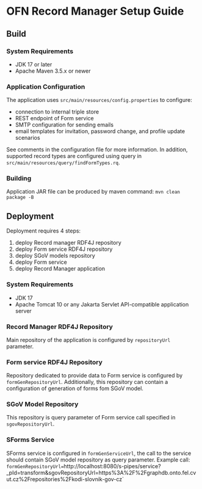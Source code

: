 # OFN Record Manager Setup Guide

## Build

### System Requirements

- JDK 17 or later
- Apache Maven 3.5.x or newer

### Application Configuration

The application uses `src/main/resources/config.properties` to configure:
* connection to internal triple store
* REST endpoint of Form service
* SMTP configuration for sending emails
* email templates for invitation, password change, and profile update scenarios

See comments in the configuration file for more information. In addition, supported record types are configured using query in `src/main/resources/query/findFormTypes.rq`.

### Building

Application JAR file can be produced by maven command: `mvn clean package -B`

## Deployment

Deployment requires 4 steps:
1) deploy Record manager RDF4J repository
2) deploy Form service RDF4J repository
2) deploy SGoV models repository
3) deploy Form service
4) deploy Record Manager application

### System Requirements

- JDK 17
- Apache Tomcat 10 or any Jakarta Servlet API-compatible application server

### Record Manager RDF4J Repository
 
Main repository of the application is configured by `repositoryUrl` parameter. 
 
### Form service RDF4J Repository
 
Repository dedicated to provide data to Form service is configured by `formGenRepositoryUrl`. Additionally, this repository can contain a configuration of generation of forms fom SGoV model.
 
### SGoV Model Repository
  
This repository is query parameter of Form service call specified in `sgovRepositoryUrl`.

### SForms Service
 
SForms service is configured in `formGenServiceUrl`, the call to the service should contain SGoV model repository as query parameter. Example call:
`formGenRepositoryUrl=`http://localhost:8080/s-pipes/service?_pId=transform&sgovRepositoryUrl=https%3A%2F%2Fgraphdb.onto.fel.cvut.cz%2Frepositories%2Fkodi-slovnik-gov-cz`
